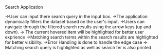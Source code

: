 Search Application

->User can input there search query in the input box.
->The application dynamically filters the dataset based on the user's input.
->Users can navigate through the filtered search results using the arrow keys (up and down).
-> The current hovered item will be highlighted for better user exprience
->Matching search terms within the search results are highlighted for better visibility.
->Error Handling is done to handle the edge case
-> Matching search query is highlighted as well as search ter is also printed
